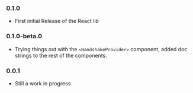 ### 0.1.0

 - First initial Release of the React lib

### 0.1.0-beta.0

 - Trying things out with the `<HandshakeProvider>` component, added doc strings to the rest of the components.

### 0.0.1

 - Still a work in progress